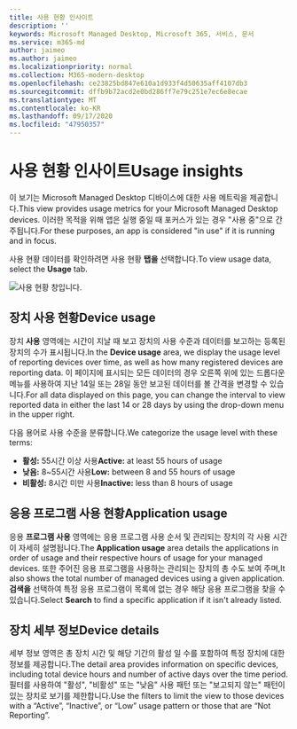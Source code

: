 ```yaml
---
title: 사용 현황 인사이트
description: ''
keywords: Microsoft Managed Desktop, Microsoft 365, 서비스, 문서
ms.service: m365-md
author: jaimeo
ms.author: jaimeo
ms.localizationpriority: normal
ms.collection: M365-modern-desktop
ms.openlocfilehash: ce23825bd847e610a1d933f4d50635aff4107db3
ms.sourcegitcommit: dffb9b72acd2e0bd286ff7e79c251e7ec6e8ecae
ms.translationtype: MT
ms.contentlocale: ko-KR
ms.lasthandoff: 09/17/2020
ms.locfileid: "47950357"
---
```

# <a name="usage-insights"></a><span data-ttu-id="e650c-103">사용 현황 인사이트</span><span class="sxs-lookup"><span data-stu-id="e650c-103">Usage insights</span></span>
<span data-ttu-id="e650c-104">이 보기는 Microsoft Managed Desktop 디바이스에 대한 사용 메트릭을 제공합니다.</span><span class="sxs-lookup"><span data-stu-id="e650c-104">This view provides usage metrics for your Microsoft Managed Desktop devices.</span></span> <span data-ttu-id="e650c-105">이러한 목적을 위해 앱은 실행 중일 때 포커스가 있는 경우 "사용 중"으로 간주됩니다.</span><span class="sxs-lookup"><span data-stu-id="e650c-105">For these purposes, an app is considered "in use" if it is running and in focus.</span></span>

<span data-ttu-id="e650c-106">사용 현황 데이터를 확인하려면 사용 현황 **탭을** 선택합니다.</span><span class="sxs-lookup"><span data-stu-id="e650c-106">To view usage data, select the **Usage** tab.</span></span>

![사용 현황 창입니다.](../../media/insights_usage.png)

## <a name="device-usage"></a><span data-ttu-id="e650c-111">장치 사용 현황</span><span class="sxs-lookup"><span data-stu-id="e650c-111">Device usage</span></span>

<span data-ttu-id="e650c-112">장치 **사용** 영역에는 시간이 지날 때 보고 장치의 사용 수준과 데이터를 보고하는 등록된 장치의 수가 표시됩니다.</span><span class="sxs-lookup"><span data-stu-id="e650c-112">In the **Device usage** area, we display the usage level of reporting devices over time, as well as how many registered devices are reporting data.</span></span> <span data-ttu-id="e650c-113">이 페이지에 표시되는 모든 데이터의 경우 오른쪽 위에 있는 드롭다운 메뉴를 사용하여 지난 14일 또는 28일 동안 보고된 데이터를 볼 간격을 변경할 수 있습니다.</span><span class="sxs-lookup"><span data-stu-id="e650c-113">For all data displayed on this page, you can change the interval to view reported data in either the last 14 or 28 days by using the drop-down menu in the upper right.</span></span>

<span data-ttu-id="e650c-114">다음 용어로 사용 수준을 분류합니다.</span><span class="sxs-lookup"><span data-stu-id="e650c-114">We categorize the usage level with these terms:</span></span>

- <span data-ttu-id="e650c-115">**활성:** 55시간 이상 사용</span><span class="sxs-lookup"><span data-stu-id="e650c-115">**Active:** at least 55 hours of usage</span></span>
- <span data-ttu-id="e650c-116">**낮음:** 8~55시간 사용</span><span class="sxs-lookup"><span data-stu-id="e650c-116">**Low:** between 8 and 55 hours of usage</span></span>
- <span data-ttu-id="e650c-117">**비활성:** 8시간 미만 사용</span><span class="sxs-lookup"><span data-stu-id="e650c-117">**Inactive:** less than 8 hours of usage</span></span>




## <a name="application-usage"></a><span data-ttu-id="e650c-118">응용 프로그램 사용 현황</span><span class="sxs-lookup"><span data-stu-id="e650c-118">Application usage</span></span>

<span data-ttu-id="e650c-119">응용 **프로그램 사용** 영역에는 응용 프로그램 사용 순서 및 관리되는 장치의 각 사용 시간이 자세히 설명됩니다.</span><span class="sxs-lookup"><span data-stu-id="e650c-119">The **Application usage** area details the applications in order of usage and their respective hours of usage for your managed devices.</span></span> <span data-ttu-id="e650c-120">또한 주어진 응용 프로그램을 사용하는 관리되는 장치의 총 수도 보여 주며,</span><span class="sxs-lookup"><span data-stu-id="e650c-120">It also shows the total number of managed devices using a given application.</span></span> <span data-ttu-id="e650c-121">**검색을** 선택하여 특정 응용 프로그램이 목록에 없는 경우 해당 응용 프로그램을 찾을 수 있습니다.</span><span class="sxs-lookup"><span data-stu-id="e650c-121">Select **Search** to find a specific application if it isn't already listed.</span></span>


## <a name="device-details"></a><span data-ttu-id="e650c-122">장치 세부 정보</span><span class="sxs-lookup"><span data-stu-id="e650c-122">Device details</span></span>
<span data-ttu-id="e650c-123">세부 정보 영역은 총 장치 시간 및 해당 기간의 활성 일 수를 포함하여 특정 장치에 대한 정보를 제공합니다.</span><span class="sxs-lookup"><span data-stu-id="e650c-123">The detail area provides information on specific devices, including total device hours and number of active days over the time period.</span></span> <span data-ttu-id="e650c-124">필터를 사용하여 "활성", "비활성" 또는 "낮음" 사용 패턴 또는 "보고되지 않는" 패턴이 있는 장치로 보기를 제한합니다.</span><span class="sxs-lookup"><span data-stu-id="e650c-124">Use the filters to limit the view to those devices with a “Active”, “Inactive”, or “Low” usage pattern or those that are “Not Reporting”.</span></span> 
